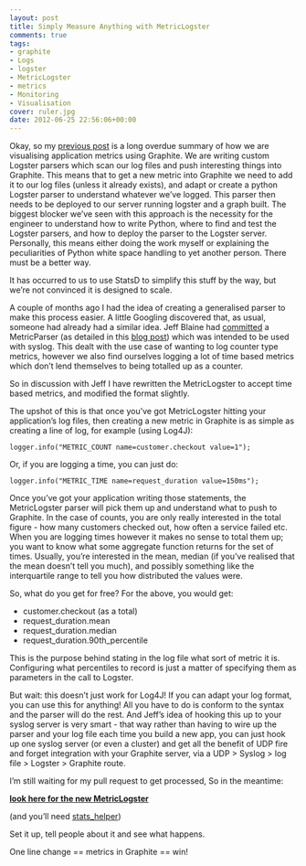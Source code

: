 ```yaml
---
layout: post
title: Simply Measure Anything with MetricLogster
comments: true
tags:
- graphite
- Logs
- logster
- MetricLogster
- metrics
- Monitoring
- Visualisation
cover: ruler.jpg
date: 2012-06-25 22:56:06+00:00
---
```


Okay, so my [previous post](http://markisadeveloper.wordpress.com/2012/05/10/meet-graphite/) is a long overdue summary of how we are visualising application metrics using Graphite. We are writing custom Logster parsers which scan our log files and push interesting things into Graphite. This means that to get a new metric into Graphite we need to add it to our log files (unless it already exists), and adapt or create a python Logster parser to understand whatever we’ve logged. This parser then needs to be deployed to our server running logster and a graph built. The biggest blocker we’ve seen with this approach is the necessity for the engineer to understand how to write Python, where to find and test the Logster parsers, and how to deploy the parser to the Logster server. Personally, this means either doing the work myself or explaining the peculiarities of Python white space handling to yet another person. There must be a better way.

It has occurred to us to use StatsD to simplify this stuff by the way, but we’re not convinced it is designed to scale.

A couple of months ago I had the idea of creating a generalised parser to make this process easier. A little Googling discovered that, as usual, someone had already had a similar idea. Jeff Blaine had [committed](https://github.com/jblaine/logster/commit/a6a1da5a3a1ad527f3493cfe4b561893932207ec) a MetricParser (as detailed in this [blog post](http://www.kickflop.net/blog/2012/03/30/any-metric-graphing-with-graphite-and-syslog/)) which was intended to be used with syslog. This dealt with the use case of wanting to log counter type metrics, however we also find ourselves logging a lot of time based metrics which don’t lend themselves to being totalled up as a counter.

So in discussion with Jeff I have rewritten the MetricLogster to accept time based metrics, and modified the format slightly.

The upshot of this is that once you’ve got MetricLogster hitting your application’s log files, then creating a new metric in Graphite is as simple as creating a line of log, for example (using Log4J):


    logger.info("METRIC_COUNT name=customer.checkout value=1");


Or, if you are logging a time, you can just do:


    logger.info("METRIC_TIME name=request_duration value=150ms");


Once you’ve got your application writing those statements, the MetricLogster parser will pick them up and understand what to push to Graphite. In the case of counts, you are only really interested in the total figure - how many customers checked out, how often a service failed etc. When you are logging times however it makes no sense to total them up; you want to know what some aggregate function returns for the set of times. Usually, you’re interested in the mean, median (if you’ve realised that the mean doesn’t tell you much), and possibly something like the interquartile range to tell you how distributed the values were.

So, what do you get for free? For the above, you would get:

* customer.checkout (as a total)
* request_duration.mean
* request_duration.median
* request_duration.90th_percentile

This is the purpose behind stating in the log file what sort of metric it is. Configuring what percentiles to record is just a matter of specifying them as parameters in the call to Logster.

But wait: this doesn’t just work for Log4J! If you can adapt your log format, you can use this for anything! All you have to do is conform to the syntax and the parser will do the rest. And Jeff’s idea of hooking this up to your syslog server is very smart - that way rather than having to wire up the parser and your log file each time you build a new app, you can just hook up one syslog server (or even a cluster) and get all the benefit of UDP fire and forget integration with your Graphite server, via a UDP > Syslog > log file > Logster > Graphite route.

I’m still waiting for my pull request to get processed, So in the meantime:

**[look here for the new MetricLogster](https://github.com/mrmanc/logster/blob/master/parsers/MetricLogster.py)**

(and you’ll need [stats_helper](https://github.com/mrmanc/logster/blob/master/parsers/stats_helper.py))

Set it up, tell people about it and see what happens.

One line change == metrics in Graphite == win!
